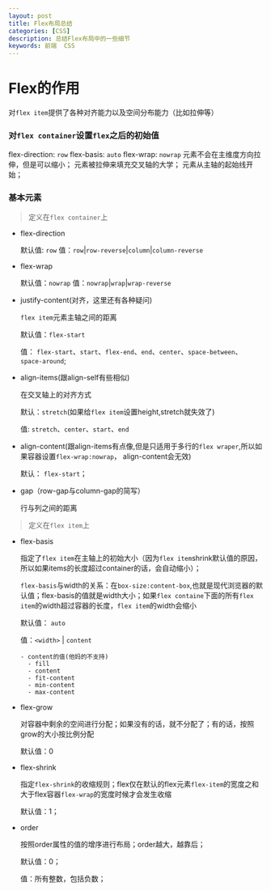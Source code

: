 ```yaml
---
layout: post
title: Flex布局总结
categories: [CSS]
description: 总结Flex布局中的一些细节
keywords: 前端  CSS
---
```



<h1>Flex的作用</h1>

对`flex item`提供了各种对齐能力以及空间分布能力（比如拉伸等）


### 对`flex container`设置`flex`之后的初始值

flex-direction: `row`
flex-basis: `auto`
flex-wrap: `nowrap`
元素不会在主维度方向拉伸，但是可以缩小；
元素被拉伸来填充交叉轴的大学；
元素从主轴的起始线开始；


### 基本元素

> 定义在`flex container`上

- flex-direction
  
  默认值: `row`
  值：`row`|`row-reverse`|`column`|`column-reverse`

- flex-wrap

  默认值：`nowrap`
  值：`nowrap`|`wrap`|`wrap-reverse`


- justify-content(对齐，这里还有各种疑问)

  `flex item`元素主轴之间的距离

  默认值：`flex-start`

  值： `flex-start`、`start`、`flex-end`、`end`、`center`、`space-between`、`space-around`;


- align-items(跟align-self有些相似)

  在交叉轴上的对齐方式

  默认：`stretch`(如果给`flex item`设置height,stretch就失效了)

  值: `stretch`、`center`、`start`、`end`

- align-content(跟align-items有点像,但是只适用于多行的`flex wraper`,所以如果容器设置`flex-wrap:nowrap`， align-content会无效)

  默认： `flex-start`；



- gap（row-gap与column-gap的简写）

  行与列之间的距离





> 定义在`flex item`上

- flex-basis
  
  指定了`flex item`在主轴上的初始大小（因为`flex item`shrink默认值的原因，所以如果items的长度超过container的话，会自动缩小）；

  `flex-basis`与width的关系：在`box-size:content-box`,也就是现代浏览器的默认值；flex-basis的值就是width大小；如果`flex containe`下面的所有`flex item`的width超过容器的长度，`flex item`的width会缩小

  默认值： `auto`

  值：`<width>` | `content` 

      - content的值(他妈的不支持)
        - fill
        - content
        - fit-content
        - min-content
        - max-content

- flex-grow

  对容器中剩余的空间进行分配；如果没有的话，就不分配了；有的话，按照grow的大小按比例分配
  
  默认值：0


- flex-shrink

  指定`flex-shrink`的收缩规则；flex仅在默认的flex元素`flex-item`的宽度之和大于flex容器`flex-wrap`的宽度时候才会发生收缩

  默认值：1；

- order

  按照order属性的值的增序进行布局；order越大，越靠后；

  默认值：0；

  值：所有整数，包括负数；

